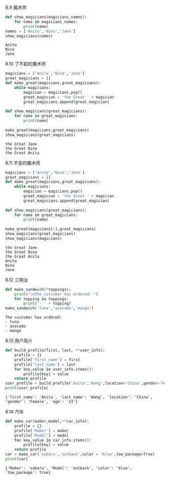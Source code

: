 
8.9 魔术师


```python
def show_magicians(magicians_names):
    for name in magicians_names:
        print(name)
names = ['Anita','Nina','Jane']
show_magicians(names)
```

    Anita
    Nina
    Jane
    

8.10 了不起的魔术师


```python
magicians = ['Anita','Nina','Jane']
great_magicians = []
def make_great(magicians,great_magicians):
    while magicians:
        magician = magicians.pop()
        great_magician = 'the Great ' + magician
        great_magicians.append(great_magician)
        
def show_magicians(great_magicians):
    for name in great_magicians:
        print(name)
        
make_great(magicians,great_magicians)
show_magicians(great_magicians)
```

    the Great Jane
    the Great Nina
    the Great Anita
    

8.11 不变的魔术师


```python
magicians = ['Anita','Nina','Jane']
great_magicians = []
def make_great(magicians,great_magicians):
    while magicians:
        magician = magicians.pop()
        great_magician = 'the Great ' + magician
        great_magicians.append(great_magician)
        
def show_magicians(great_magicians):
    for name in great_magicians:
        print(name)
        
make_great(magicians[:],great_magicians)
show_magicians(great_magicians)
show_magicians(magicians)
```

    the Great Jane
    the Great Nina
    the Great Anita
    Anita
    Nina
    Jane
    

8.12 三明治


```python
def make_sandwich(*toppings):
    print("\nThe customer has ordered: ")
    for topping in toppings:
        print('- ' + topping)
make_sandwich('tuna','avocado','mango')
```

    
    The customer has ordered: 
    - tuna
    - avocado
    - mango
    

8.13 用户简介


```python
def build_profile(first, last, **user_info):
    profile = {}
    profile['first_name'] = first
    profile['last_name'] = last
    for key,value in user_info.items():
        profile[key] = value
    return profile
user_profile = build_profile('Anita','Wang',location='China',gender='Female',age='23')
print(user_profile)
```

    {'first_name': 'Anita', 'last_name': 'Wang', 'location': 'China', 'gender': 'Female', 'age': '23'}
    

8.14 汽车


```python
def make_car(maker,model,**car_info):
    profile = {}
    profile['Maker'] = maker
    profile['Model'] = model
    for key,value in car_info.items():
        profile[key] = value
    return profile
car = make_car('subaru','outback',color = 'blue',tow_package=True)
print(car)
```

    {'Maker': 'subaru', 'Model': 'outback', 'color': 'blue', 'tow_package': True}
    

